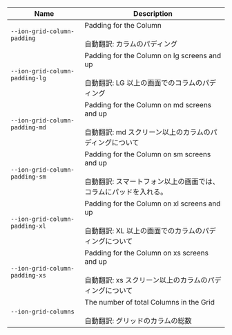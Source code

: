 | Name                           | Description                                                                                                             |
| ------------------------------ | ----------------------------------------------------------------------------------------------------------------------- |
| `--ion-grid-column-padding`    | Padding for the Column<br /><br />自動翻訳: カラムのパディング                                                          |
| `--ion-grid-column-padding-lg` | Padding for the Column on lg screens and up<br /><br />自動翻訳: LG 以上の画面でのコラムのパディング                    |
| `--ion-grid-column-padding-md` | Padding for the Column on md screens and up<br /><br />自動翻訳: md スクリーン以上のカラムのパディングについて          |
| `--ion-grid-column-padding-sm` | Padding for the Column on sm screens and up<br /><br />自動翻訳: スマートフォン以上の画面では、コラムにパッドを入れる。 |
| `--ion-grid-column-padding-xl` | Padding for the Column on xl screens and up<br /><br />自動翻訳: XL 以上の画面でのカラムのパディングについて            |
| `--ion-grid-column-padding-xs` | Padding for the Column on xs screens and up<br /><br />自動翻訳: xs スクリーン以上のカラムのパディングについて          |
| `--ion-grid-columns`           | The number of total Columns in the Grid<br /><br />自動翻訳: グリッドのカラムの総数                                     |
